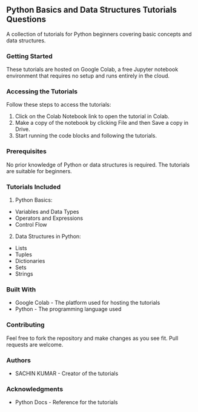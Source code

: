 
## **Python Basics and Data Structures Tutorials Questions**
A collection of tutorials for Python beginners covering basic concepts and data structures.

### **Getting Started**
These tutorials are hosted on Google Colab, a free Jupyter notebook environment that requires no setup and runs entirely in the cloud.

### **Accessing the Tutorials**
Follow these steps to access the tutorials:

1. Click on the Colab Notebook link to open the tutorial in Colab.
2. Make a copy of the notebook by clicking File and then Save a copy in Drive.
3. Start running the code blocks and following the tutorials.
### **Prerequisites**
No prior knowledge of Python or data structures is required. The tutorials are suitable for beginners.

### **Tutorials Included**
1. Python Basics:
* Variables and Data Types
* Operators and Expressions
* Control Flow
2. Data Structures in Python:
* Lists
* Tuples
* Dictionaries
* Sets
* Strings
### **Built With**
* Google Colab - The platform used for hosting the tutorials
* Python - The programming language used
### **Contributing**
Feel free to fork the repository and make changes as you see fit. Pull requests are welcome.

### **Authors**
* SACHIN KUMAR - Creator of the tutorials


### **Acknowledgments**
* Python Docs - Reference for the tutorials
